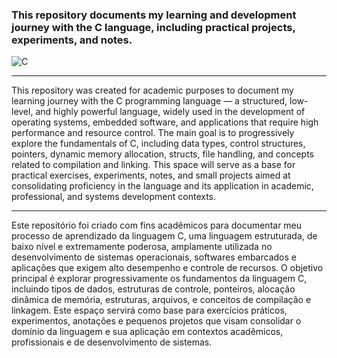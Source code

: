 ### This repository documents my learning and development journey with the C language, including practical projects, experiments, and notes.

![C](https://img.shields.io/badge/C-0d1117?style=for-the-badge&logo=c&logoColor=25fafe)

---
This repository was created for academic purposes to document my learning journey with the C programming language — a structured, low-level, and highly powerful language, widely used in the development of operating systems, embedded software, and applications that require high performance and resource control.
The main goal is to progressively explore the fundamentals of C, including data types, control structures, pointers, dynamic memory allocation, structs, file handling, and concepts related to compilation and linking.
This space will serve as a base for practical exercises, experiments, notes, and small projects aimed at consolidating proficiency in the language and its application in academic, professional, and systems development contexts.

---
Este repositório foi criado com fins acadêmicos para documentar meu processo de aprendizado da linguagem C, uma linguagem estruturada, de baixo nível e extremamente poderosa, amplamente utilizada no desenvolvimento de sistemas operacionais, softwares embarcados e aplicações que exigem alto desempenho e controle de recursos.
O objetivo principal é explorar progressivamente os fundamentos da linguagem C, incluindo tipos de dados, estruturas de controle, ponteiros, alocação dinâmica de memória, estruturas, arquivos, e conceitos de compilação e linkagem.
Este espaço servirá como base para exercícios práticos, experimentos, anotações e pequenos projetos que visam consolidar o domínio da linguagem e sua aplicação em contextos acadêmicos, profissionais e de desenvolvimento de sistemas.

